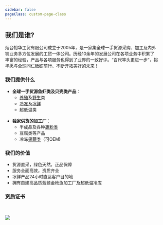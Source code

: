 ```yaml
---
sidebar: false
pageClass: custom-page-class
---
```

## 我们是谁?
烟台裕华工贸有限公司成立于2005年，是一家集全球一手货源采购、加工及内外销业务多方位发展的工贸一体公司。历经10余年的发展公司在各项业务中积累了丰富的经验，产品与各项服务也得到了业界的一致好评。“百尺竿头更进一步”，裕华愿与全球同仁砥砺前行、不断开拓美好的未来！

### 我们提供什么
- **全球一手货源鱼虾类及贝壳类产品**：
    + [养殖](/24HoursAirCargo/Farming.html)及[野生](/24HoursAirCargo/Wild.html)类
    + [冷冻](/SeafoodProcessing/)及[冰鲜](/Purchase/)
    + 超低温类
    <br>
- **独家供货的加工厂**：
    + 半成品及各种[裹粉类](/SeafoodProcessing/3CodFilletSeries.html)
    + 豆腐类等产品<br>
    + 冷冻[果蔬类](/VegetableProcessing/)（可OEM)<br>

### 我们的价值
- 货源直采，绿色天然，正品保障<br>
- 服务全面高效，资质齐全<br>
- 冰鲜产品24小时直达客户目的地<br>
- 拥有自建高品质蓝鳍金枪鱼加工厂及超低温冷库<br>

### 资质证书
<br>
<br>
<div class="imgb" >
    <img  src="https://yuhuawebsite.oss-cn-hongkong.aliyuncs.com/Prove.jpg">
</div>